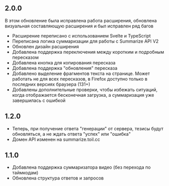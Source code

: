 ## 2.0.0

В этом обновление была исправлена работа расширения, обновлена визуальная составляющую расширения и был исправлен ряд багов

- Расширение переписано с использованием Svelte и TypeScript
- Переписана логика суммаризации для работы с Summarize API V2
- Обновлен дизайн расширения
- Добавлена поддержка переключения между коротким и подробным пересказом
- Добавлена кнопка для копирования пересказа
- Добавлена поддержка "обновления" пересказа
- Добавлено выделение фрагментов текста на странице. Может работать не для всех пересказов, в Firefox доступно только в последних версиях браузера (131+)
- Добавлены дополнительные проверки, чтобы избежать ситуаций, когда отображается бесконечная загрузка, а суммаризация уже завершилась с ошибкой

## 1.2.0

- Теперь, при получение ответа "генерации" от сервера, тезисы будут обновляться, а не ждать ответа "успех" или "ошибка"
- Домен API изменен на summarize.toil.cc

## 1.1.0

- Добавлена поддержка суммаризатора видео (без перехода по таймкодам)
- Обновлена структура ответов и запросов
